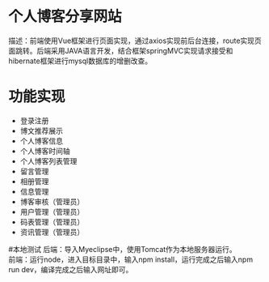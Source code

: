 # 个人博客分享网站
描述：前端使用Vue框架进行页面实现，通过axios实现前后台连接，route实现页面跳转。后端采用JAVA语言开发，结合框架springMVC实现请求接受和hibernate框架进行mysql数据库的增删改查。

# 功能实现
* 登录注册
* 博文推荐展示
* 个人博客信息
* 个人博客时间轴
* 个人博客列表管理
* 留言管理
* 相册管理
* 信息管理
* 博客审核（管理员）
* 用户管理（管理员）
* 码表管理（管理员）
* 资讯管理（管理员）

#本地测试
后端：导入Myeclipse中，使用Tomcat作为本地服务器运行。<br>
前端：运行node，进入目标目录中，输入npm install，运行完成之后输入npm run dev，编译完成之后输入网址即可。

